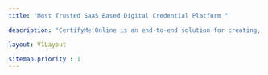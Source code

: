 ```yaml
---
title: "Most Trusted SaaS Based Digital Credential Platform "

description: "CertifyMe.Online is an end-to-end solution for creating, issuing, and managing Digital Credentials. We are the first Digital Credential platform that enables Event producers and TechEd firms to Maximize their Brand’s presence while automating their credential awarding process. "

layout: V1Layout

sitemap.priority : 1
---
```

